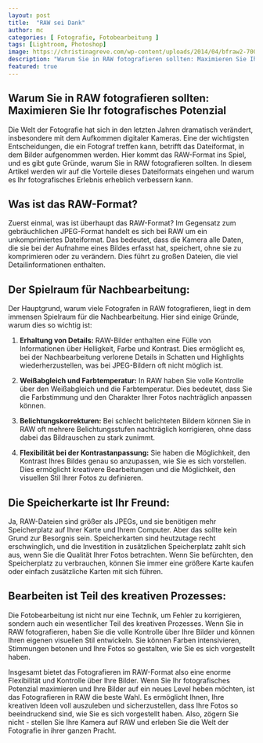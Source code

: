 ```yaml
---
layout: post
title:  "RAW sei Dank"
author: mc
categories: [ Fotografie, Fotobearbeitung ]
tags: [Lightroom, Photoshop]
image: https://christinagreve.com/wp-content/uploads/2014/04/bfraw2-700x528.jpg?x15603
description: "Warum Sie in RAW fotografieren sollten: Maximieren Sie Ihr fotografisches Potenzial"
featured: true
---
```

## Warum Sie in RAW fotografieren sollten: Maximieren Sie Ihr fotografisches Potenzial

Die Welt der Fotografie hat sich in den letzten Jahren dramatisch verändert, insbesondere mit dem Aufkommen digitaler Kameras. Eine der wichtigsten Entscheidungen, die ein Fotograf treffen kann, betrifft das Dateiformat, in dem Bilder aufgenommen werden. Hier kommt das RAW-Format ins Spiel, und es gibt gute Gründe, warum Sie in RAW fotografieren sollten. In diesem Artikel werden wir auf die Vorteile dieses Dateiformats eingehen und warum es Ihr fotografisches Erlebnis erheblich verbessern kann.

## Was ist das RAW-Format?

Zuerst einmal, was ist überhaupt das RAW-Format? Im Gegensatz zum gebräuchlichen JPEG-Format handelt es sich bei RAW um ein unkomprimiertes Dateiformat. Das bedeutet, dass die Kamera alle Daten, die sie bei der Aufnahme eines Bildes erfasst hat, speichert, ohne sie zu komprimieren oder zu verändern. Dies führt zu großen Dateien, die viel Detailinformationen enthalten.

## Der Spielraum für Nachbearbeitung:

Der Hauptgrund, warum viele Fotografen in RAW fotografieren, liegt in dem immensen Spielraum für die Nachbearbeitung. Hier sind einige Gründe, warum dies so wichtig ist:

1. **Erhaltung von Details:** RAW-Bilder enthalten eine Fülle von Informationen über Helligkeit, Farbe und Kontrast. Dies ermöglicht es, bei der Nachbearbeitung verlorene Details in Schatten und Highlights wiederherzustellen, was bei JPEG-Bildern oft nicht möglich ist.

2. **Weißabgleich und Farbtemperatur:** In RAW haben Sie volle Kontrolle über den Weißabgleich und die Farbtemperatur. Dies bedeutet, dass Sie die Farbstimmung und den Charakter Ihrer Fotos nachträglich anpassen können.

3. **Belichtungskorrekturen:** Bei schlecht belichteten Bildern können Sie in RAW oft mehrere Belichtungsstufen nachträglich korrigieren, ohne dass dabei das Bildrauschen zu stark zunimmt.

4. **Flexibilität bei der Kontrastanpassung:** Sie haben die Möglichkeit, den Kontrast Ihres Bildes genau so anzupassen, wie Sie es sich vorstellen. Dies ermöglicht kreativere Bearbeitungen und die Möglichkeit, den visuellen Stil Ihrer Fotos zu definieren.

## Die Speicherkarte ist Ihr Freund:

Ja, RAW-Dateien sind größer als JPEGs, und sie benötigen mehr Speicherplatz auf Ihrer Karte und Ihrem Computer. Aber das sollte kein Grund zur Besorgnis sein. Speicherkarten sind heutzutage recht erschwinglich, und die Investition in zusätzlichen Speicherplatz zahlt sich aus, wenn Sie die Qualität Ihrer Fotos betrachten. Wenn Sie befürchten, den Speicherplatz zu verbrauchen, können Sie immer eine größere Karte kaufen oder einfach zusätzliche Karten mit sich führen.

## Bearbeiten ist Teil des kreativen Prozesses:

Die Fotobearbeitung ist nicht nur eine Technik, um Fehler zu korrigieren, sondern auch ein wesentlicher Teil des kreativen Prozesses. Wenn Sie in RAW fotografieren, haben Sie die volle Kontrolle über Ihre Bilder und können Ihren eigenen visuellen Stil entwickeln. Sie können Farben intensivieren, Stimmungen betonen und Ihre Fotos so gestalten, wie Sie es sich vorgestellt haben.

Insgesamt bietet das Fotografieren im RAW-Format also eine enorme Flexibilität und Kontrolle über Ihre Bilder. Wenn Sie Ihr fotografisches Potenzial maximieren und Ihre Bilder auf ein neues Level heben möchten, ist das Fotografieren in RAW die beste Wahl. Es ermöglicht Ihnen, Ihre kreativen Ideen voll auszuleben und sicherzustellen, dass Ihre Fotos so beeindruckend sind, wie Sie es sich vorgestellt haben. Also, zögern Sie nicht - stellen Sie Ihre Kamera auf RAW und erleben Sie die Welt der Fotografie in ihrer ganzen Pracht.
